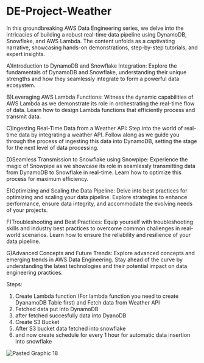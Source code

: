 # DE-Project-Weather

In this groundbreaking AWS Data Engineering series, we delve into the intricacies of building a robust real-time data pipeline using DynamoDB, Snowflake, and AWS Lambda. The content unfolds as a captivating narrative, showcasing hands-on demonstrations, step-by-step tutorials, and expert insights.

A)Introduction to DynamoDB and Snowflake Integration: Explore the fundamentals of DynamoDB and Snowflake, understanding their unique strengths and how they seamlessly integrate to form a powerful data ecosystem.

B)Leveraging AWS Lambda Functions: Witness the dynamic capabilities of AWS Lambda as we demonstrate its role in orchestrating the real-time flow of data. Learn how to design Lambda functions that efficiently process and transmit data.

C)Ingesting Real-Time Data from a Weather API: Step into the world of real-time data by integrating a weather API. Follow along as we guide you through the process of ingesting this data into DynamoDB, setting the stage for the next level of data processing.

D)Seamless Transmission to Snowflake using Snowpipe: Experience the magic of Snowpipe as we showcase its role in seamlessly transmitting data from DynamoDB to Snowflake in real-time. Learn how to optimize this process for maximum efficiency.

E)Optimizing and Scaling the Data Pipeline: Delve into best practices for optimizing and scaling your data pipeline. Explore strategies to enhance performance, ensure data integrity, and accommodate the evolving needs of your projects.

F)Troubleshooting and Best Practices: Equip yourself with troubleshooting skills and industry best practices to overcome common challenges in real-world scenarios. Learn how to ensure the reliability and resilience of your data pipeline.

G)Advanced Concepts and Future Trends: Explore advanced concepts and emerging trends in AWS Data Engineering. Stay ahead of the curve by understanding the latest technologies and their potential impact on data engineering practices.

Steps:

1. Create Lambda function (For lambda function you need to create DyanamoDB Table first) and Fetch data from Weather API
2. Fetched data put into DynamoDB
3. after fetched succesfully data into DyanoDB 
4. Create S3 Bucket
5. After S3 bucket data fetched into snowflake
6. and now create schedule for every 1 hour for automatic data insertion into snowflake





![Pasted Graphic 18](https://github.com/user-attachments/assets/22eecc56-cda6-415f-acf4-17eee041be32)
